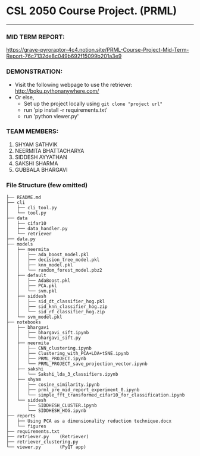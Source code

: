 # CSL 2050 Course Project. (PRML)
----------------------------------

### MID TERM REPORT:

https://grave-pyroraptor-4c4.notion.site/PRML-Course-Project-Mid-Term-Report-76c7132de8c049b692f15099b201a3e9

### DEMONSTRATION:

- Visit the following webpage to use the retriever: http://boku.pythonanywhere.com/
- Or else, 
    -  Set up the project locally using `git clone "project url"`
    -  run 'pip install -r requirements.txt'
    -  run 'python viewer.py'

### TEAM MEMBERS:
1. SHYAM SATHVIK
2. NEERMITA BHATTACHARYA
3. SIDDESH AYYATHAN
4. SAKSHI SHARMA
5. GUBBALA BHARGAVI



### File Structure (few omitted)

```
├── README.md
├── cli
│   ├── cli_tool.py
│   └── tool.py
├── data
│   ├── cifar10
│   ├── data_handler.py
│   └── retriever
├── data.py
├── models
│   ├── neermita
│   │   ├── ada_boost_model.pkl
│   │   ├── decision_tree_model.pkl
│   │   ├── knn_model.pkl
│   │   └── random_forest_model.pbz2
│   ├── default
│   │   ├── AdaBoost.pkl
│   │   ├── PCA.pkl
│   │   └── svm.pkl
│   ├── siddesh
│   │   ├── sid_dt_classifier_hog.pkl
│   │   ├── sid_knn_classifier_hog.zip
│   │   └── sid_rf_classifier_hog.zip
│   └── svm_model.pkl
├── notebooks
│   ├── bhargavi
│   │   ├── bhargavi_sift.ipynb
│   │   └── bhargavi_sift.py
│   ├── neermita
│   │   ├── CNN_clustering.ipynb
│   │   ├── Clustering_with_PCA+LDA+tSNE.ipynb
│   │   ├── PRML_PROJECT.ipynb
│   │   └── PRML_PROJECT_save_projection_vector.ipynb
│   ├── sakshi
│   │   └── Sakshi_lda_3_classifiers.ipynb
│   ├── shyam
│   │   ├── cosine_similarity.ipynb
│   │   ├── prml_pre_mid_report_experiment_0.ipynb
│   │   └── simple_fft_transformed_cifar10_for_classification.ipynb
│   └── siddesh
│       ├── SIDDHESH_CLUSTER.ipynb
│       └── SIDDHESH_HOG.ipynb
├── reports
│   ├── Using PCA as a dimensionality reduction technique.docx
│   └── figures
├── requirements.txt
├── retriever.py    (Retriever)
├── retriever_clustering.py
└── viewer.py       (PyQT app)
```
